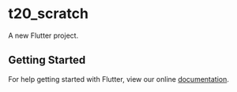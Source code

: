 # t20_scratch

A new Flutter project.

## Getting Started

For help getting started with Flutter, view our online
[documentation](http://flutter.io/).
